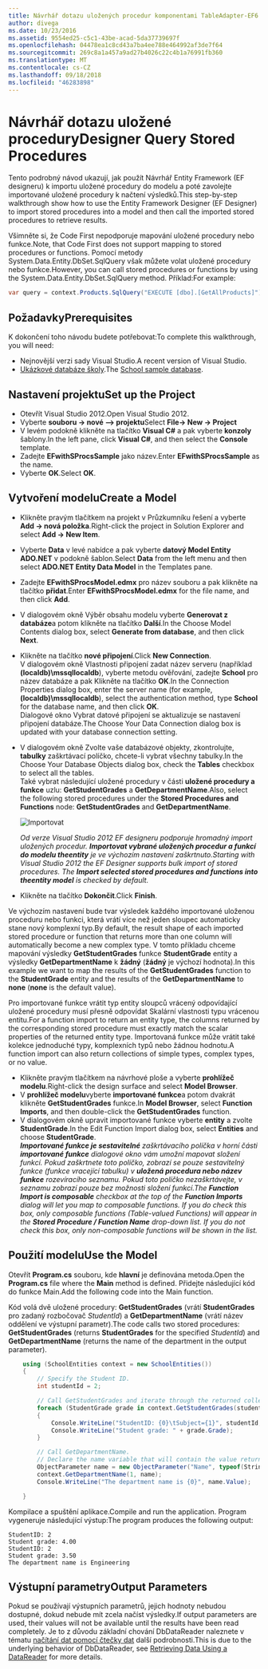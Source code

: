```yaml
---
title: Návrhář dotazu uložených procedur komponentami TableAdapter-EF6
author: divega
ms.date: 10/23/2016
ms.assetid: 9554ed25-c5c1-43be-acad-5da37739697f
ms.openlocfilehash: 04478ea1c8cd43a7ba4ee788e464992af3de7f64
ms.sourcegitcommit: 269c8a1a457a9ad27b4026c22c4b1a76991fb360
ms.translationtype: MT
ms.contentlocale: cs-CZ
ms.lasthandoff: 09/18/2018
ms.locfileid: "46283898"
---
```

# <a name="designer-query-stored-procedures"></a><span data-ttu-id="171d3-102">Návrhář dotazu uložené procedury</span><span class="sxs-lookup"><span data-stu-id="171d3-102">Designer Query Stored Procedures</span></span>
<span data-ttu-id="171d3-103">Tento podrobný návod ukazují, jak použít Návrhář Entity Framework (EF designeru) k importu uložené procedury do modelu a poté zavolejte importované uložené procedury k načtení výsledků.</span><span class="sxs-lookup"><span data-stu-id="171d3-103">This step-by-step walkthrough show how to use the Entity Framework Designer (EF Designer) to import stored procedures into a model and then call the imported stored procedures to retrieve results.</span></span> 

<span data-ttu-id="171d3-104">Všimněte si, že Code First nepodporuje mapování uložené procedury nebo funkce.</span><span class="sxs-lookup"><span data-stu-id="171d3-104">Note, that Code First does not support mapping to stored procedures or functions.</span></span> <span data-ttu-id="171d3-105">Pomocí metody System.Data.Entity.DbSet.SqlQuery však můžete volat uložené procedury nebo funkce.</span><span class="sxs-lookup"><span data-stu-id="171d3-105">However, you can call stored procedures or functions by using the System.Data.Entity.DbSet.SqlQuery method.</span></span> <span data-ttu-id="171d3-106">Příklad:</span><span class="sxs-lookup"><span data-stu-id="171d3-106">For example:</span></span>
``` csharp
var query = context.Products.SqlQuery("EXECUTE [dbo].[GetAllProducts]")`;
```

## <a name="prerequisites"></a><span data-ttu-id="171d3-107">Požadavky</span><span class="sxs-lookup"><span data-stu-id="171d3-107">Prerequisites</span></span>

<span data-ttu-id="171d3-108">K dokončení toho návodu budete potřebovat:</span><span class="sxs-lookup"><span data-stu-id="171d3-108">To complete this walkthrough, you will need:</span></span>

- <span data-ttu-id="171d3-109">Nejnovější verzi sady Visual Studio.</span><span class="sxs-lookup"><span data-stu-id="171d3-109">A recent version of Visual Studio.</span></span>
- <span data-ttu-id="171d3-110">[Ukázkové databáze školy](~/ef6/resources/school-database.md).</span><span class="sxs-lookup"><span data-stu-id="171d3-110">The [School sample database](~/ef6/resources/school-database.md).</span></span>

## <a name="set-up-the-project"></a><span data-ttu-id="171d3-111">Nastavení projektu</span><span class="sxs-lookup"><span data-stu-id="171d3-111">Set up the Project</span></span>

-   <span data-ttu-id="171d3-112">Otevřít Visual Studio 2012.</span><span class="sxs-lookup"><span data-stu-id="171d3-112">Open Visual Studio 2012.</span></span>
-   <span data-ttu-id="171d3-113">Vyberte **souboru -&gt; nové –&gt; projektu**</span><span class="sxs-lookup"><span data-stu-id="171d3-113">Select **File-&gt; New -&gt; Project**</span></span>
-   <span data-ttu-id="171d3-114">V levém podokně klikněte na tlačítko **Visual C\#** a pak vyberte **konzoly** šablony.</span><span class="sxs-lookup"><span data-stu-id="171d3-114">In the left pane, click **Visual C\#**, and then select the **Console** template.</span></span>
-   <span data-ttu-id="171d3-115">Zadejte **EFwithSProcsSample** jako název.</span><span class="sxs-lookup"><span data-stu-id="171d3-115">Enter **EFwithSProcsSample** as the name.</span></span>
-   <span data-ttu-id="171d3-116">Vyberte **OK**.</span><span class="sxs-lookup"><span data-stu-id="171d3-116">Select **OK**.</span></span>

## <a name="create-a-model"></a><span data-ttu-id="171d3-117">Vytvoření modelu</span><span class="sxs-lookup"><span data-stu-id="171d3-117">Create a Model</span></span>

-   <span data-ttu-id="171d3-118">Klikněte pravým tlačítkem na projekt v Průzkumníku řešení a vyberte **Add -&gt; nová položka**.</span><span class="sxs-lookup"><span data-stu-id="171d3-118">Right-click the project in Solution Explorer and select **Add -&gt; New Item**.</span></span>
-   <span data-ttu-id="171d3-119">Vyberte **Data** v levé nabídce a pak vyberte **datový Model Entity ADO.NET** v podokně šablon.</span><span class="sxs-lookup"><span data-stu-id="171d3-119">Select **Data** from the left menu and then select **ADO.NET Entity Data Model** in the Templates pane.</span></span>
-   <span data-ttu-id="171d3-120">Zadejte **EFwithSProcsModel.edmx** pro název souboru a pak klikněte na tlačítko **přidat**.</span><span class="sxs-lookup"><span data-stu-id="171d3-120">Enter **EFwithSProcsModel.edmx** for the file name, and then click **Add**.</span></span>
-   <span data-ttu-id="171d3-121">V dialogovém okně Výběr obsahu modelu vyberte **Generovat z databáze**a potom klikněte na tlačítko **Další**.</span><span class="sxs-lookup"><span data-stu-id="171d3-121">In the Choose Model Contents dialog box, select **Generate from database**, and then click **Next**.</span></span>
-   <span data-ttu-id="171d3-122">Klikněte na tlačítko **nové připojení**.</span><span class="sxs-lookup"><span data-stu-id="171d3-122">Click **New Connection**.</span></span>  
    <span data-ttu-id="171d3-123">V dialogovém okně Vlastnosti připojení zadat název serveru (například **(localdb)\\mssqllocaldb**), vyberte metodu ověřování, zadejte **School** pro název databáze a pak Klikněte na tlačítko **OK**.</span><span class="sxs-lookup"><span data-stu-id="171d3-123">In the Connection Properties dialog box, enter the server name (for example, **(localdb)\\mssqllocaldb**), select the authentication method, type **School** for the database name, and then click **OK**.</span></span>  
    <span data-ttu-id="171d3-124">Dialogové okno Vybrat datové připojení se aktualizuje se nastavení připojení databáze.</span><span class="sxs-lookup"><span data-stu-id="171d3-124">The Choose Your Data Connection dialog box is updated with your database connection setting.</span></span>
-   <span data-ttu-id="171d3-125">V dialogovém okně Zvolte vaše databázové objekty, zkontrolujte, **tabulky** zaškrtávací políčko, chcete-li vybrat všechny tabulky.</span><span class="sxs-lookup"><span data-stu-id="171d3-125">In the Choose Your Database Objects dialog box, check the **Tables** checkbox to select all the tables.</span></span>  
    <span data-ttu-id="171d3-126">Také vybrat následující uložené procedury v části **uložené procedury a funkce** uzlu: **GetStudentGrades** a **GetDepartmentName**.</span><span class="sxs-lookup"><span data-stu-id="171d3-126">Also, select the following stored procedures under the **Stored Procedures and Functions** node: **GetStudentGrades** and **GetDepartmentName**.</span></span> 

    ![Importovat](~/ef6/media/import.jpg)

    <span data-ttu-id="171d3-128">*Od verze Visual Studio 2012 EF designeru podporuje hromadný import uložených procedur. **Importovat vybrané uložených procedur a funkcí do modelu theentity** je ve výchozím nastavení zaškrtnuto.*</span><span class="sxs-lookup"><span data-stu-id="171d3-128">*Starting with Visual Studio 2012 the EF Designer supports bulk import of stored procedures. The **Import selected stored procedures and functions into theentity model** is checked by default.*</span></span>
-   <span data-ttu-id="171d3-129">Klikněte na tlačítko **Dokončit**.</span><span class="sxs-lookup"><span data-stu-id="171d3-129">Click **Finish**.</span></span>

<span data-ttu-id="171d3-130">Ve výchozím nastavení bude tvar výsledek každého importované uloženou proceduru nebo funkci, která vrátí více než jeden sloupec automaticky stane nový komplexní typ.</span><span class="sxs-lookup"><span data-stu-id="171d3-130">By default, the result shape of each imported stored procedure or function that returns more than one column will automatically become a new complex type.</span></span> <span data-ttu-id="171d3-131">V tomto příkladu chceme mapování výsledky **GetStudentGrades** funkce **StudentGrade** entity a výsledky **GetDepartmentName** k **žádný** (**žádný** je výchozí hodnota).</span><span class="sxs-lookup"><span data-stu-id="171d3-131">In this example we want to map the results of the **GetStudentGrades** function to the **StudentGrade** entity and the results of the **GetDepartmentName** to **none** (**none** is the default value).</span></span>

<span data-ttu-id="171d3-132">Pro importované funkce vrátit typ entity sloupců vrácený odpovídající uložené procedury musí přesně odpovídat Skalární vlastnosti typu vrácenou entitu.</span><span class="sxs-lookup"><span data-stu-id="171d3-132">For a function import to return an entity type, the columns returned by the corresponding stored procedure must exactly match the scalar properties of the returned entity type.</span></span> <span data-ttu-id="171d3-133">Importovaná funkce může vrátit také kolekce jednoduché typy, komplexních typů nebo žádnou hodnotu.</span><span class="sxs-lookup"><span data-stu-id="171d3-133">A function import can also return collections of simple types, complex types, or no value.</span></span>

-   <span data-ttu-id="171d3-134">Klikněte pravým tlačítkem na návrhové ploše a vyberte **prohlížeč modelu**.</span><span class="sxs-lookup"><span data-stu-id="171d3-134">Right-click the design surface and select **Model Browser**.</span></span>
-   <span data-ttu-id="171d3-135">V **prohlížeč modelu**vyberte **importované funkce**a potom dvakrát klikněte **GetStudentGrades** funkce.</span><span class="sxs-lookup"><span data-stu-id="171d3-135">In **Model Browser**, select **Function Imports**, and then double-click the **GetStudentGrades** function.</span></span>
-   <span data-ttu-id="171d3-136">V dialogovém okně upravit importované funkce vyberte **entity** a zvolte **StudentGrade**.</span><span class="sxs-lookup"><span data-stu-id="171d3-136">In the Edit Function Import dialog box, select **Entities** and choose **StudentGrade**.</span></span>  
    <span data-ttu-id="171d3-137">***Importované funkce je sestavitelné** zaškrtávacího políčka v horní části **importované funkce** dialogové okno vám umožní mapovat složení funkcí. Pokud zaškrtnete toto políčko, zobrazí se pouze sestavitelný funkce (funkce vracející tabulku) v **uložená procedura nebo název funkce** rozevíracího seznamu. Pokud toto políčko nezaškrtávejte, v seznamu zobrazí pouze bez možnosti složení funkcí.*</span><span class="sxs-lookup"><span data-stu-id="171d3-137">*The **Function Import is composable** checkbox at the top of the **Function Imports** dialog will let you map to composable functions. If you do check this box, only composable functions (Table-valued Functions) will appear in the **Stored Procedure / Function Name** drop-down list. If you do not check this box, only non-composable functions will be shown in the list.*</span></span>

## <a name="use-the-model"></a><span data-ttu-id="171d3-138">Použití modelu</span><span class="sxs-lookup"><span data-stu-id="171d3-138">Use the Model</span></span>

<span data-ttu-id="171d3-139">Otevřít **Program.cs** souboru, kde **hlavní** je definována metoda.</span><span class="sxs-lookup"><span data-stu-id="171d3-139">Open the **Program.cs** file where the **Main** method is defined.</span></span> <span data-ttu-id="171d3-140">Přidejte následující kód do funkce Main.</span><span class="sxs-lookup"><span data-stu-id="171d3-140">Add the following code into the Main function.</span></span>

<span data-ttu-id="171d3-141">Kód volá dvě uložené procedury: **GetStudentGrades** (vrátí **StudentGrades** pro zadaný rozbočovač *StudentId*) a **GetDepartmentName** (vrátí název oddělení ve výstupní parametr).</span><span class="sxs-lookup"><span data-stu-id="171d3-141">The code calls two stored procedures: **GetStudentGrades** (returns **StudentGrades** for the specified *StudentId*) and **GetDepartmentName** (returns the name of the department in the output parameter).</span></span>  

``` csharp
    using (SchoolEntities context = new SchoolEntities())
    {
        // Specify the Student ID.
        int studentId = 2;

        // Call GetStudentGrades and iterate through the returned collection.
        foreach (StudentGrade grade in context.GetStudentGrades(studentId))
        {
            Console.WriteLine("StudentID: {0}\tSubject={1}", studentId, grade.Subject);
            Console.WriteLine("Student grade: " + grade.Grade);
        }

        // Call GetDepartmentName.
        // Declare the name variable that will contain the value returned by the output parameter.
        ObjectParameter name = new ObjectParameter("Name", typeof(String));
        context.GetDepartmentName(1, name);
        Console.WriteLine("The department name is {0}", name.Value);

    }
```

<span data-ttu-id="171d3-142">Kompilace a spuštění aplikace.</span><span class="sxs-lookup"><span data-stu-id="171d3-142">Compile and run the application.</span></span> <span data-ttu-id="171d3-143">Program vygeneruje následující výstup:</span><span class="sxs-lookup"><span data-stu-id="171d3-143">The program produces the following output:</span></span>

```
StudentID: 2
Student grade: 4.00
StudentID: 2
Student grade: 3.50
The department name is Engineering
```

<a name="output-parameters"></a><span data-ttu-id="171d3-144">Výstupní parametry</span><span class="sxs-lookup"><span data-stu-id="171d3-144">Output Parameters</span></span>
-----------------

<span data-ttu-id="171d3-145">Pokud se používají výstupních parametrů, jejich hodnoty nebudou dostupné, dokud nebude mít zcela načíst výsledky.</span><span class="sxs-lookup"><span data-stu-id="171d3-145">If output parameters are used, their values will not be available until the results have been read completely.</span></span> <span data-ttu-id="171d3-146">Je to z důvodu základní chování DbDataReader naleznete v tématu [načítání dat pomocí čtečky dat](https://go.microsoft.com/fwlink/?LinkID=398589) další podrobnosti.</span><span class="sxs-lookup"><span data-stu-id="171d3-146">This is due to the underlying behavior of DbDataReader, see [Retrieving Data Using a DataReader](https://go.microsoft.com/fwlink/?LinkID=398589) for more details.</span></span>
